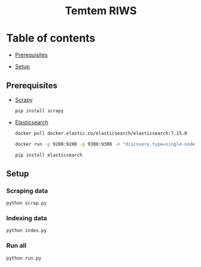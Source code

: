 <br />
<div align="center">
    <h1 align="center">Temtem RIWS</h1>
</div>

# Table of contents

- [Prerequisites](#prerequisites)

- [Setup](#setup)

## Prerequisites

- [Scrapy](https://scrapy.org/)

  ```bash
  pip install scrapy
  ```

- [Elasticsearch](https://www.elastic.co/)
  ```bash
  docker pull docker.elastic.co/elasticsearch/elasticsearch:7.15.0
  ```
  ```bash
  docker run -p 9200:9200 -p 9300:9300 -e "discovery.type=single-node" --name ElasticSearch docker.elastic.co/elasticsearch/elasticsearch:7.15.0
  ```
  ```bash
  pip install elasticsearch
  ```

## Setup

### Scraping data

    python scrap.py

### Indexing data

    python index.py

### Run all

    python run.py
